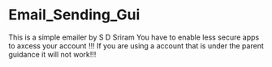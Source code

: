 # Email_Sending_Gui
This is a simple emailer by S D Sriram
You have to enable less secure apps to axcess your account !!!
If you are using a account that is under the parent guidance it will not work!!!
